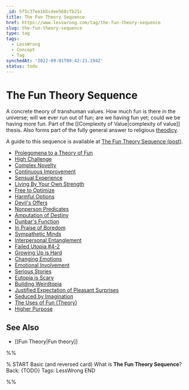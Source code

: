 ```yaml
---
_id: 5f5c37ee1b5cdee568cfb21c
title: The Fun Theory Sequence
href: https://www.lesswrong.com/tag/the-fun-theory-sequence
slug: the-fun-theory-sequence
type: tag
tags:
  - LessWrong
  - Concept
  - Tag
synchedAt: '2022-09-01T09:42:21.194Z'
status: todo
---
```


# The Fun Theory Sequence

A concrete theory of transhuman values. How much fun is there in the universe; will we ever run out of fun; are we having fun yet; could we be having more fun. Part of the [[Complexity of Value|complexity of value]] thesis. Also forms part of the fully general answer to religious [theodicy](https://wiki.lesswrong.com/wiki/theodicy).

A guide to this sequence is available at [The Fun Theory Sequence (post)](http://lesswrong.com/lw/xy/the_fun_theory_sequence/).

- [Prolegomena to a Theory of Fun](http://lesswrong.com/lw/wv/prolegomena_to_a_theory_of_fun/)
- [High Challenge](http://lesswrong.com/lw/ww/high_challenge/)
- [Complex Novelty](http://lesswrong.com/lw/wx/complex_novelty/)
- [Continuous Improvement](http://lesswrong.com/lw/xk/continuous_improvement/)
- [Sensual Experience](http://lesswrong.com/lw/wy/sensual_experience/)
- [Living By Your Own Strength](http://lesswrong.com/lw/wz/living_by_your_own_strength/)
- [Free to Optimize](http://lesswrong.com/lw/xb/free_to_optimize/)
- [Harmful Options](http://lesswrong.com/lw/x2/harmful_options/)
- [Devil's Offers](http://lesswrong.com/lw/x3/devils_offers/)
- [Nonperson Predicates](http://lesswrong.com/lw/x4/nonperson_predicates/)
- [Amputation of Destiny](http://lesswrong.com/lw/x8/amputation_of_destiny/)
- [Dunbar's Function](http://lesswrong.com/lw/x9/dunbars_function/)
- [In Praise of Boredom](http://lesswrong.com/lw/xr/in_praise_of_boredom/)
- [Sympathetic Minds](http://lesswrong.com/lw/xs/sympathetic_minds/)
- [Interpersonal Entanglement](http://lesswrong.com/lw/xt/interpersonal_entanglement/)
- [Failed Utopia #4-2](http://lesswrong.com/lw/xu/failed_utopia_42/)
- [Growing Up is Hard](http://lesswrong.com/lw/xd/growing_up_is_hard/)
- [Changing Emotions](http://lesswrong.com/lw/xe/changing_emotions/)
- [Emotional Involvement](http://lesswrong.com/lw/xg/emotional_involvement/)
- [Serious Stories](http://lesswrong.com/lw/xi/serious_stories/)
- [Eutopia is Scary](http://lesswrong.com/lw/xl/eutopia_is_scary/)
- [Building Weirdtopia](http://lesswrong.com/lw/xm/building_weirdtopia/)
- [Justified Expectation of Pleasant Surprises](http://lesswrong.com/lw/xo/justified_expectation_of_pleasant_surprises/)
- [Seduced by Imagination](http://lesswrong.com/lw/xp/seduced_by_imagination/)
- [The Uses of Fun (Theory)](http://lesswrong.com/lw/xc/the_uses_of_fun_theory/)
- [Higher Purpose](http://lesswrong.com/lw/xw/higher_purpose/)

## See Also

- [[Fun Theory|Fun theory]]


%%

% START
Basic (and reversed card)
What is **The Fun Theory Sequence**?
Back: {TODO}
Tags: LessWrong
END

%%
	
